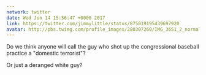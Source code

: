 ```yaml
---
network: twitter
date: Wed Jun 14 15:56:47 +0000 2017
link: https://twitter.com/jimmylittle/status/875019195439697920
avatar: http://pbs.twimg.com/profile_images/280307260/IMG_3651_2_normal.jpg
---
```


Do we think anyone will call the guy who shot up the congressional baseball practice a "domestic terrorist"?

Or just a deranged white guy?
